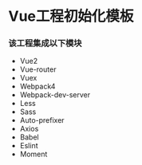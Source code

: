 # Vue工程初始化模板

### 该工程集成以下模块

- Vue2
- Vue-router
- Vuex
- Webpack4
- Webpack-dev-server
- Less
- Sass
- Auto-prefixer
- Axios
- Babel
- Eslint
- Moment